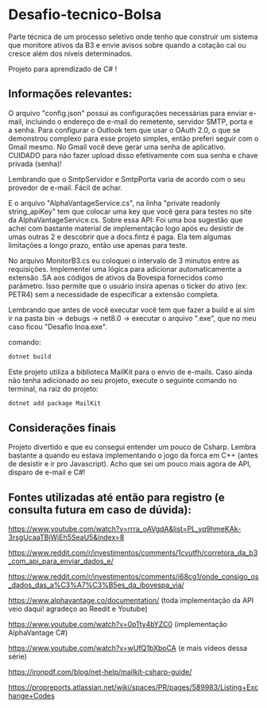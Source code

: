 # Desafio-tecnico-Bolsa
Parte técnica de um processo seletivo onde tenho que construir um sistema que monitore ativos da B3 e envie avisos sobre quando a cotação cai ou cresce além dos níveis determinados.

Projeto para aprendizado de C# !


## Informações relevantes:

O arquivo "config.json" possui as configurações necessárias para enviar e-mail, incluindo o endereço de e-mail do remetente, servidor SMTP, porta e a senha. Para configurar o Outlook tem que usar o OAuth 2.0, o que se demonstrou complexo para esse projeto simples, então preferi seguir com o Gmail mesmo. No Gmail você deve gerar uma senha de aplicativo. CUIDADO para não fazer upload disso efetivamente com sua senha e chave privada (senha)!

Lembrando que o SmtpServidor e SmtpPorta varia de acordo com o seu provedor de e-mail. Fácil de achar.

E o arquivo "AlphaVantageService.cs", na linha "private readonly string_apiKey" tem que colocar uma key que você gera para testes no site da AlphaVantageService.cs. Sobre essa API:
Foi uma boa sugestão que achei com bastante material de implementação logo após eu desistir de umas outras 2 e descobrir que a docs.fintz é paga. Ela tem algumas limitações a longo prazo, então use apenas para teste.

No arquivo MonitorB3.cs eu coloquei o intervalo de 3 minutos entre as requisições. Implementei uma lógica para adicionar automaticamente a extensão .SA aos códigos de ativos da Bovespa fornecidos como parâmetro. Isso permite que o usuário insira apenas o ticker do ativo (ex: PETR4) sem a necessidade de especificar a extensão completa.

Lembrando que antes de você executar você tem que fazer a build e ai sim ir na pasta bin -> debugs -> net8.0 -> executar o arquivo ".exe", que no meu caso ficou "Desafio Inoa.exe".

comando:

```bash
dotnet build
```

Este projeto utiliza a biblioteca MailKit para o envio de e-mails. Caso ainda não tenha adicionado ao seu projeto, execute o seguinte comando no terminal, na raiz do projeto:

```bash
dotnet add package MailKit
```

## Considerações finais
Projeto divertido e que eu consegui entender um pouco de Csharp. Lembra bastante a quando eu estava implementando o jogo da forca em C++ (antes de desistir e ir pro Javascript). Acho que sei um pouco mais agora de API, disparo de e-mail e C#!

## Fontes utilizadas até então para registro (e consulta futura em caso de dúvida):
https://www.youtube.com/watch?v=rrra_oAVgdA&list=PL_yq9hmeKAk-3rsgUcaaTBjWjEh5SeaU5&index=8

https://www.reddit.com/r/investimentos/comments/1cvutfh/corretora_da_b3_com_api_para_enviar_dados_e/

https://www.reddit.com/r/investimentos/comments/i68cg1/onde_consigo_os_dados_das_a%C3%A7%C3%B5es_da_ibovespa_via/

https://www.alphavantage.co/documentation/
(toda implementação da API veio daqui! agradeço ao Reedit e Youtube)

https://www.youtube.com/watch?v=0pTty4bYZC0 (implementação AlphaVantage C#)

https://www.youtube.com/watch?v=wUfQ1bXboCA (e mais vídeos dessa série)

https://ironpdf.com/blog/net-help/mailkit-csharp-guide/

https://propreports.atlassian.net/wiki/spaces/PR/pages/589983/Listing+Exchange+Codes